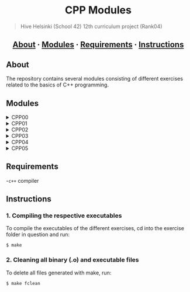 <h1 align="center">CPP Modules</h1>

> Hive Helsinki (School 42) 12th curriculum project (Rank04)

<h2 align="center">
	<a href="#about">About</a>
	<span> · </span>
	<a href="#modules">Modules</a>
	<span> · </span>
	<a href="#requirements">Requirements</a>
	<span> · </span>
	<a href="#instructions">Instructions</a>
</h2>

## About
The repository contains several modules consisting of different exercises related to the basics of C++ programming.

## Modules
<details>
  <summary>CPP00</summary>
	
  - [**ex00**:](https://github.com/Nipsu24/42_CPP_Modules/tree/main/cpp00/ex00)
    - familiarizes with basic C++ concepts such as **string** class, related functions and **cout**.
  - [**ex01**:](https://github.com/Nipsu24/42_CPP_Modules/tree/main/cpp00/ex01)
    - introduces **classes** initialization, **cin** object of isstream class and further string manipulation and
      formatting possibilities such as **.substr()**, **.setw()**, and **.length()**.
      Additionally **try / catch** statements are used.
    - Sets up a phone book by initialising a class 'PhoneBook', containing 8 classes of contacts 
    - user has options between the 3 commands ```ADD```, ```SEARCH``` and ```EXIT``` which respectively
      adds contacts (and their details), searches for contacts (first displays entire list of contacts,
      then by entering index shows contact details) or exits the phone book
    - in case of invalid input, errors are displayed to the user
  
</details>

<details>
  <summary>CPP01</summary>
  
 - [**ex00**:](https://github.com/Nipsu24/42_CPP_Modules/tree/main/cpp01/ex00)
    - introduces **new** for allocating memory for a class
    - learning about initialising classes on heap vs. stack
 - [**ex01**:](https://github.com/Nipsu24/42_CPP_Modules/tree/main/cpp01/ex01)
    - learning about array of classes using new for memory allocation
 - [**ex02**:](https://github.com/Nipsu24/42_CPP_Modules/tree/main/cpp01/ex02)
    - introduces concept of **references**
 - [**ex03**:](https://github.com/Nipsu24/42_CPP_Modules/tree/main/cpp01/ex03)
    - reference vs. pointer to a class
    - object which contains pointer to a class can be initialised without explicitly
      assigning value to the class whereby reference requires the object of the class
      not to be empty
 - [**ex04**:](https://github.com/Nipsu24/42_CPP_Modules/tree/main/cpp01/ex04)
    - introduces concepts of **ifstream** and **ofstream**
    - further string manipulation such as **.find()**, **.erase()**, **.insert()**
    - user can give 3 arguments to the program (file name, string1 and string2),
      the content of the file given to the program is copied into another created
      file and then the sequence of string2 replaces sequence of string1 (if existing),
      prints errors in case of invalid arguments
 - [**ex05**:](https://github.com/Nipsu24/42_CPP_Modules/tree/main/cpp01/ex05)
    - introduces concept of **function pointers** in C++
 - [**ex06**:](https://github.com/Nipsu24/42_CPP_Modules/tree/main/cpp01/ex06)
    - introduces concept of **switch** statements
  
</details>

<details>
  <summary>CPP02</summary>

  - [**ex00**:](https://github.com/Nipsu24/42_CPP_Modules/tree/main/cpp02/ex00)
    - set up of classes in **orthodox canonical form**
    - learning about copy constructor and copy-assignment constructor
    - fixed point vs floating point vs integer representation
  - [**ex01**:](https://github.com/Nipsu24/42_CPP_Modules/tree/main/cpp02/ex01)
    - introduces concept of **operator overloading**
  - [**ex02**:](https://github.com/Nipsu24/42_CPP_Modules/tree/main/cpp02/ex02)
    - further operator overloading for <, >, !=, ==, >=, <=, ++, -- 
  
</details>

<details>
  <summary>CPP03</summary>

  - [**ex00**:](https://github.com/Nipsu24/42_CPP_Modules/tree/main/cpp03/ex00)
    - sets up class for learning about inheritance in later exercises
  - [**ex01**:](https://github.com/Nipsu24/42_CPP_Modules/tree/main/cpp03/ex01)
    - introduces concept of inheritance of classes
    - initialisation of derived class, which inherits functions and members of base class
    - as exercise requires, derived class member variables are initialised with different values
    - **virtual function** and **function override** used in order to create unique behaviour
      of derived class function 'attack'
    - additionally uses **typeid** in order to determine if base or derived class object called
      particular function for custom behaviour
  - [**ex02**:](https://github.com/Nipsu24/42_CPP_Modules/tree/main/cpp03/ex02)
    - same as above, further derived class with different values of the member variables is created
  
</details>

<details>
  <summary>CPP04</summary>

  - [**ex00**:](https://github.com/Nipsu24/42_CPP_Modules/tree/main/cpp04/ex00)
    - sets up base class and two derived classes
    - uses virtal functions and override in order to alter behaviour of derived classes' functions
  - [**ex01**:](https://github.com/Nipsu24/42_CPP_Modules/tree/main/cpp04/ex01)
    - derived classes contain member variable to another class
    - copy constructor creates deep copies of respective derived classes
  - [**ex02**:](https://github.com/Nipsu24/42_CPP_Modules/tree/main/cpp04/ex02)
    - same as above, but base class is made abstract by declaring pure virtual function
  
</details>

<details>
  <summary>CPP05</summary>

  - [**ex00**:](https://github.com/Nipsu24/42_CPP_Modules/tree/main/cpp05/ex00)
    - introduces concept of throwing and catching exceptions
    - try/catch blocks handle situations where class object is initiated with out of bounce variables
  - [**ex01**:](https://github.com/Nipsu24/42_CPP_Modules/tree/main/cpp05/ex01)
    - further class introduced which utilises individual custom exceptions 
  - [**ex02**:](https://github.com/Nipsu24/42_CPP_Modules/tree/main/cpp05/ex02)
    - abstract class and child classes which inherit exceptions from base class
  - [**ex03**:](https://github.com/Nipsu24/42_CPP_Modules/tree/main/cpp05/ex03)
    - exception handling in addition to memory allocation
    - nested try/catch blocks to prevent memory leaks
  
</details>

## Requirements
-`c++` compiler

## Instructions

### 1. Compiling the respective executables

To compile the executables of the different exercises, cd into the 
exercise folder in question and run:

```
$ make
```

### 2. Cleaning all binary (.o) and executable files

To delete all files generated with make, run:
```
$ make fclean
```
